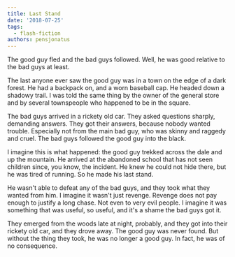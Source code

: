```yaml
---
title: Last Stand
date: '2018-07-25'
tags:
  - flash-fiction
authors: pensjonatus
---
```


The good guy fled and the bad guys followed. Well, he was good relative to the
bad guys at least.

<!-- truncate -->

The last anyone ever saw the good guy was in a town on the edge of a dark
forest. He had a backpack on, and a worn baseball cap. He headed down a shadowy
trail. I was told the same thing by the owner of the general store and by
several townspeople who happened to be in the square.

The bad guys arrived in a rickety old car. They asked questions sharply,
demanding answers. They got their answers, because nobody wanted trouble.
Especially not from the main bad guy, who was skinny and raggedy and cruel. The
bad guys followed the good guy into the black.

I imagine this is what happened: the good guy trekked across the dale and up the
mountain. He arrived at the abandoned school that has not seen children since,
you know, the incident. He knew he could not hide there, but he was tired of
running. So he made his last stand.

He wasn't able to defeat any of the bad guys, and they took what they wanted
from him. I imagine it wasn't just revenge. Revenge does not pay enough to
justify a long chase. Not even to very evil people. I imagine it was something
that was useful, so useful, and it's a shame the bad guys got it.

They emerged from the woods late at night, probably, and they got into their
rickety old car, and they drove away. The good guy was never found. But without
the thing they took, he was no longer a good guy. In fact, he was of no
consequence.
